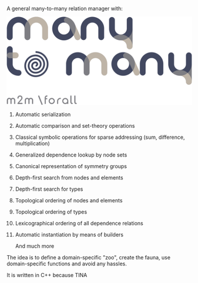 A general many-to-many relation manager with:

![](m2m.png)

1) Automatic serialization
2) Automatic comparison and set-theory operations
3) Classical symbolic operations for sparse addressing (sum, difference, multiplication)
4) Generalized dependence lookup by node sets
5) Canonical representation of symmetry groups
6) Depth-first search from nodes and elements
7) Depth-first search for types
8) Topological ordering of nodes and elements
9) Topological ordering of types
10) Lexicographical ordering of all dependence relations
11) Automatic instantiation by means of builders

    And much more

The idea is to define a domain-specific "zoo", create the fauna, use domain-specific functions and avoid any hassles.

It is written in C++ because TINA
